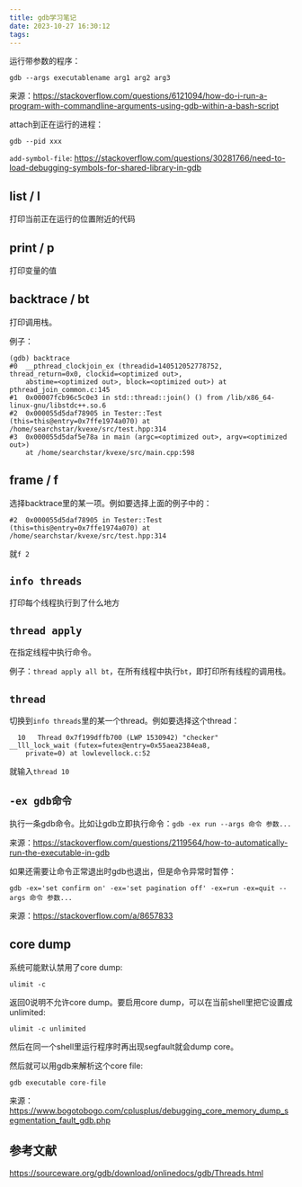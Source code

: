 ```yaml
---
title: gdb学习笔记
date: 2023-10-27 16:30:12
tags:
---
```


运行带参数的程序：

```shell
gdb --args executablename arg1 arg2 arg3
```

来源：<https://stackoverflow.com/questions/6121094/how-do-i-run-a-program-with-commandline-arguments-using-gdb-within-a-bash-script>

attach到正在运行的进程：

```shell
gdb --pid xxx
```

`add-symbol-file`: <https://stackoverflow.com/questions/30281766/need-to-load-debugging-symbols-for-shared-library-in-gdb>

## list / l

打印当前正在运行的位置附近的代码

## print / p

打印变量的值

## backtrace / bt

打印调用栈。

例子：

```text
(gdb) backtrace
#0  __pthread_clockjoin_ex (threadid=140512052778752, thread_return=0x0, clockid=<optimized out>, 
    abstime=<optimized out>, block=<optimized out>) at pthread_join_common.c:145
#1  0x00007fcb96c5c0e3 in std::thread::join() () from /lib/x86_64-linux-gnu/libstdc++.so.6
#2  0x000055d5daf78905 in Tester::Test (this=this@entry=0x7ffe1974a070) at /home/searchstar/kvexe/src/test.hpp:314
#3  0x000055d5daf5e78a in main (argc=<optimized out>, argv=<optimized out>)
    at /home/searchstar/kvexe/src/main.cpp:598
```

## frame / f

选择backtrace里的某一项。例如要选择上面的例子中的：

```text
#2  0x000055d5daf78905 in Tester::Test (this=this@entry=0x7ffe1974a070) at /home/searchstar/kvexe/src/test.hpp:314
```

就`f 2`

## `info threads`

打印每个线程执行到了什么地方

## `thread apply`

在指定线程中执行命令。

例子：`thread apply all bt`，在所有线程中执行`bt`，即打印所有线程的调用栈。

## `thread`

切换到`info threads`里的某一个thread。例如要选择这个thread：

```text
  10   Thread 0x7f199dffb700 (LWP 1530942) "checker"       __lll_lock_wait (futex=futex@entry=0x55aea2384ea8, 
    private=0) at lowlevellock.c:52
```

就输入`thread 10`

## `-ex gdb命令`

执行一条gdb命令。比如让gdb立即执行命令：`gdb -ex run --args 命令 参数...`

来源：<https://stackoverflow.com/questions/2119564/how-to-automatically-run-the-executable-in-gdb>

如果还需要让命令正常退出时gdb也退出，但是命令异常时暂停：

```shell
gdb -ex='set confirm on' -ex='set pagination off' -ex=run -ex=quit --args 命令 参数...
```

来源：<https://stackoverflow.com/a/8657833>

## core dump

系统可能默认禁用了core dump:

```shell
ulimit -c
```

返回0说明不允许core dump。要启用core dump，可以在当前shell里把它设置成unlimited:

```shell
ulimit -c unlimited
```

然后在同一个shell里运行程序时再出现segfault就会dump core。

然后就可以用gdb来解析这个core file:

```shell
gdb executable core-file
```

来源：<https://www.bogotobogo.com/cplusplus/debugging_core_memory_dump_segmentation_fault_gdb.php>

## 参考文献

<https://sourceware.org/gdb/download/onlinedocs/gdb/Threads.html>

